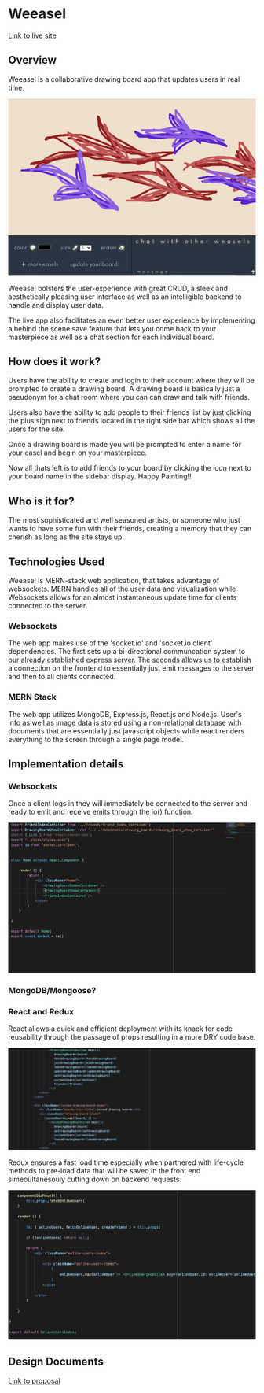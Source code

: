 # Weeasel

[Link to live site](http://weeasel.herokuapp.com/#/)

## Overview
Weeasel is a collaborative drawing board app that updates users in real time.

![Screenshot](readme_img.png)

Weeasel bolsters the user-experience with great CRUD, a sleek and aesthetically pleasing user interface as well as an intelligible backend to handle and display user data.

The live app also facilitates an even better user experience by implementing a behind the scene save feature that lets you come back to your masterpiece as well as a chat section for each individual board.


## How does it work?

Users have the ability to create and login to their account where they will be prompted to create a drawing board. A drawing board is basically just a pseudonym for a chat room where you can can draw and talk with friends.

Users also have the ability to add people to their friends list by just clicking the plus sign next to friends located in the right side bar which shows all the users for the site.

Once a drawing board is made you will be prompted to enter a name for your easel and begin on your masterpiece.

Now all thats left is to add friends to your board by clicking the icon next to your board name in the sidebar display. Happy Painting!!

## Who is it for?

The most sophisticated and well seasoned artists, or someone who just wants to have some fun with their friends, creating a memory that they can cherish as long as the site stays up.

## Technologies Used 

Weeasel is MERN-stack web application, that takes advantage of websockets. MERN handles all of the user data and visualization while Websockets allows for an almost instantaneous update time for clients connected to the server.

### Websockets 

The web app makes use of the 'socket.io' and 'socket.io client' dependencies. The first sets up a bi-directional communcation system to our already established express server. The seconds allows us to establish a connection on the frontend to essentially just emit messages to the server and then to all clients connected.

### MERN Stack
The web app utilizes MongoDB, Express.js, React.js and Node.js. User's info as well as image data is stored using a non-relational database with documents that are essentially just javascript objects while react renders everything to the screen through a single page model. 

## Implementation details

### Websockets

Once a client logs in they will immediately be connected to the server and ready to emit and receive emits through the io() function.

![Screenshot](webcodesnip.png)


### MongoDB/Mongoose? 


### React and Redux 

React allows a quick and efficient deployment with its knack for code reusability through the passage of props resulting in a more DRY code base.

![Screenshot](props_codee.png)

Redux ensures a fast load time especially when partnered with life-cycle methods to pre-load data that will be saved in the front end simeoultanesouly cutting down on backend requests. 

![Screenshot](react_code.png)


## Design Documents

[Link to proposal](https://github.com/samantha-lilly/weeasel/wiki)






















